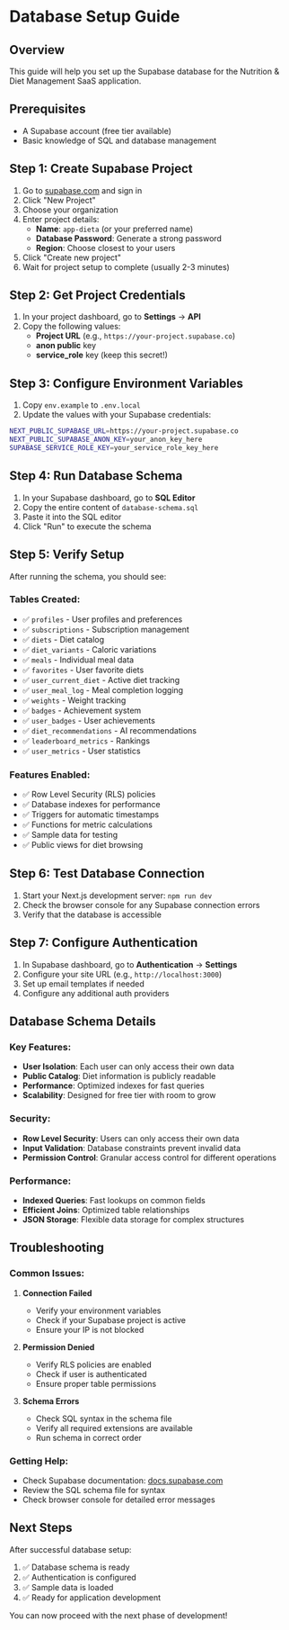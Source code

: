 # Database Setup Guide

## Overview
This guide will help you set up the Supabase database for the Nutrition & Diet Management SaaS application.

## Prerequisites
- A Supabase account (free tier available)
- Basic knowledge of SQL and database management

## Step 1: Create Supabase Project

1. Go to [supabase.com](https://supabase.com) and sign in
2. Click "New Project"
3. Choose your organization
4. Enter project details:
   - **Name**: `app-dieta` (or your preferred name)
   - **Database Password**: Generate a strong password
   - **Region**: Choose closest to your users
5. Click "Create new project"
6. Wait for project setup to complete (usually 2-3 minutes)

## Step 2: Get Project Credentials

1. In your project dashboard, go to **Settings** → **API**
2. Copy the following values:
   - **Project URL** (e.g., `https://your-project.supabase.co`)
   - **anon public** key
   - **service_role** key (keep this secret!)

## Step 3: Configure Environment Variables

1. Copy `env.example` to `.env.local`
2. Update the values with your Supabase credentials:

```bash
NEXT_PUBLIC_SUPABASE_URL=https://your-project.supabase.co
NEXT_PUBLIC_SUPABASE_ANON_KEY=your_anon_key_here
SUPABASE_SERVICE_ROLE_KEY=your_service_role_key_here
```

## Step 4: Run Database Schema

1. In your Supabase dashboard, go to **SQL Editor**
2. Copy the entire content of `database-schema.sql`
3. Paste it into the SQL editor
4. Click "Run" to execute the schema

## Step 5: Verify Setup

After running the schema, you should see:

### Tables Created:
- ✅ `profiles` - User profiles and preferences
- ✅ `subscriptions` - Subscription management
- ✅ `diets` - Diet catalog
- ✅ `diet_variants` - Caloric variations
- ✅ `meals` - Individual meal data
- ✅ `favorites` - User favorite diets
- ✅ `user_current_diet` - Active diet tracking
- ✅ `user_meal_log` - Meal completion logging
- ✅ `weights` - Weight tracking
- ✅ `badges` - Achievement system
- ✅ `user_badges` - User achievements
- ✅ `diet_recommendations` - AI recommendations
- ✅ `leaderboard_metrics` - Rankings
- ✅ `user_metrics` - User statistics

### Features Enabled:
- ✅ Row Level Security (RLS) policies
- ✅ Database indexes for performance
- ✅ Triggers for automatic timestamps
- ✅ Functions for metric calculations
- ✅ Sample data for testing
- ✅ Public views for diet browsing

## Step 6: Test Database Connection

1. Start your Next.js development server: `npm run dev`
2. Check the browser console for any Supabase connection errors
3. Verify that the database is accessible

## Step 7: Configure Authentication

1. In Supabase dashboard, go to **Authentication** → **Settings**
2. Configure your site URL (e.g., `http://localhost:3000`)
3. Set up email templates if needed
4. Configure any additional auth providers

## Database Schema Details

### Key Features:
- **User Isolation**: Each user can only access their own data
- **Public Catalog**: Diet information is publicly readable
- **Performance**: Optimized indexes for fast queries
- **Scalability**: Designed for free tier with room to grow

### Security:
- **Row Level Security**: Users can only access their own data
- **Input Validation**: Database constraints prevent invalid data
- **Permission Control**: Granular access control for different operations

### Performance:
- **Indexed Queries**: Fast lookups on common fields
- **Efficient Joins**: Optimized table relationships
- **JSON Storage**: Flexible data storage for complex structures

## Troubleshooting

### Common Issues:

1. **Connection Failed**
   - Verify your environment variables
   - Check if your Supabase project is active
   - Ensure your IP is not blocked

2. **Permission Denied**
   - Verify RLS policies are enabled
   - Check if user is authenticated
   - Ensure proper table permissions

3. **Schema Errors**
   - Check SQL syntax in the schema file
   - Verify all required extensions are available
   - Run schema in correct order

### Getting Help:
- Check Supabase documentation: [docs.supabase.com](https://docs.supabase.com)
- Review the SQL schema file for syntax
- Check browser console for detailed error messages

## Next Steps

After successful database setup:
1. ✅ Database schema is ready
2. ✅ Authentication is configured
3. ✅ Sample data is loaded
4. ✅ Ready for application development

You can now proceed with the next phase of development!
